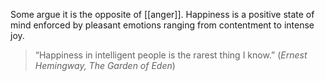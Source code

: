 Some argue it is the opposite of [[anger]]. Happiness is a positive state of mind enforced by pleasant emotions ranging from contentment to intense joy.

> “Happiness in intelligent people is the rarest thing I know.”
> (*Ernest Hemingway, The Garden of Eden*)
